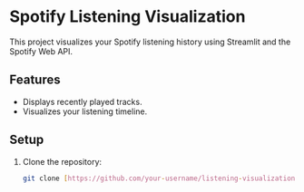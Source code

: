 # Spotify Listening Visualization

This project visualizes your Spotify listening history using Streamlit and the Spotify Web API.

## Features
- Displays recently played tracks.
- Visualizes your listening timeline.

## Setup

1. Clone the repository:
   ```bash
   git clone [https://github.com/your-username/listening-visualization.git](https://github.com/ArmanS11/Spotify-Song-Listening-visualiztion.git)
